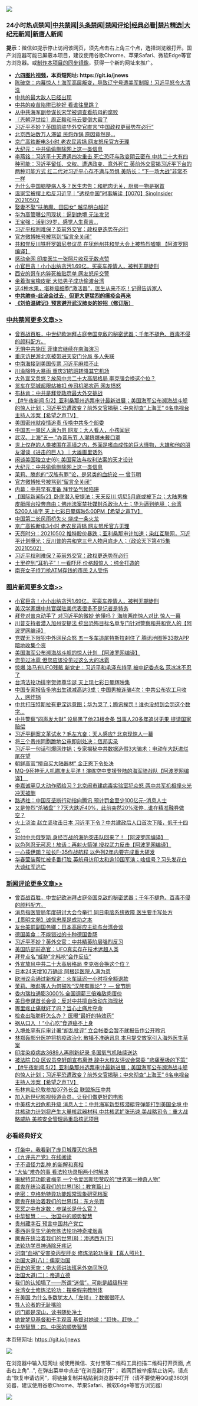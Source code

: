 ![](https://raw.githubusercontent.com/fqnews/bnews/master/64photo/fqnews-qr.jpg)

<div id="tt">
<h3>24小时热点禁闻|<a href="#%E4%B8%AD%E5%85%B1%E7%A6%81%E9%97%BB%E6%9B%B4%E5%A4%9A%E6%96%87%E7%AB%A0">中共禁闻</a>|<a href="#%E5%9B%BE%E7%89%87%E6%96%B0%E9%97%BB%E6%9B%B4%E5%A4%9A%E6%96%87%E7%AB%A0">头条禁闻</a>|<a href="#%E6%96%B0%E9%97%BB%E8%AF%84%E8%AE%BA%E6%9B%B4%E5%A4%9A%E6%96%87%E7%AB%A0">禁闻评论|<a href="#%E5%BF%85%E7%9C%8B%E7%BB%8F%E5%85%B8%E5%A5%BD%E6%96%87">经典必看|<a href="/video.md#%E7%A6%81%E7%89%87%E7%B2%BE%E9%80%89">禁片精选</a>|<a href="https://github.com/fqnews/djy/blob/master/gb/nf1351518.md#1">大纪元新闻</a>|<a href="https://github.com/fqnews/ntdtv/blob/master/gb/prog204.md#1">新唐人新闻</a></h3>
<div><b>提示：</b>微信如提示停止访问该网页，须先点击右上角三个点，选择浏览器打开。国产浏览器可能已屏蔽本项目，建议使用谷歌Chrome、苹果Safari、微软Edge等官方浏览器。或<a href="https://github.com/fqnews/bnews/blob/master/%E5%88%B6%E4%BD%9Cgit%E7%A6%81%E9%97%BB%E9%95%9C%E5%83%8F.md">制作本项目的同步镜像</a>，获得一个新的网址来推广。</div>
<ul>
<li><b><a href="http://d1.bdrive.tk/64.mp4" target="_blank">六四图片视频</a>，本页短网址: https://git.io/jnews</b></li>
<li><a href="/bannedvideo/20210502/1538227.md">陈破空：内幕惊人！海军高层叛变，导致辽宁号遭美军制服！习近平怒令大清洗</a></li>
<li><a href="/cnnews/20210503/1538406.md">中共的最大敌人已经出现</a></li>
<li><a href="/ssgc/20210502/1538292.md">中共的疫苗陷阱已挖好 看谁往里跳？</a></li>
<li><a href="/comments/20210503/1538356.md">从中共海军副参谋长宋学被调查看航母的腐败</a></li>
<li><a href="/ssgc/20210503/1538369.md">〖兲朝浮世绘〗周正毅和马云要倒大霉了</a></li>
<li><a href="/cbnews/20210503/1538342.md">习近平不妙？英国前驻华外交官直言“中国政权更替势在必行”</a></li>
<li><a href="/cnnews/20210503/1538463.md">北京西站数万人滞留 民怨炸锅 原因竟然是...</a></li>
<li><a href="/cbnews/20210503/1538423.md">京广高铁断电3小时 老农民背锅 网友怒斥官方无理</a></li>
<li><a href="/cbnews/20210503/1538457.md">大纪元：中共偷偷删除网上这一类信息</a></li>
<li><a href="/comments/20210503/1538456.md">李燕铭：习近平十天遭遇四次重击 死亡恐吓与政变阴云密布 中共二十大有四种可能：习近平留任、交权、遭遇政变、意外死亡 英前外交官揭习近平下台的两种可能方式 红二代对习近平心存不满与恐惧 美防长：“下一场大战”非常不一样</a></li>
<li><a href="/health/20210503/1538476.md">为什么中国脑梗病人多？医生忠告：和肥肉无关，厨房一物是祸首</a></li>
<li><a href="/bannedvideo/20210502/1538289.md">温家宝被摆上枱反习近平｜“透视中国”时事解读【0070】SinoInsider 20210502</a></li>
<li><a href="/lifebaike/20210503/1538434.md">娶妻不娶“扶弟魔、田园女” 越早明白越好</a></li>
<li><a href="/finance/20210503/1538535.md">华为高管曝公司现状：逼到绝境 无法发货</a></li>
<li><a href="/yule/20210503/1538419.md">王宝强：活到39岁，感觉人生真苦…</a></li>
<li><a href="/cbnews/20210503/1538395.md">习近平权利难保？英前外交官：政权更迭势在必行</a></li>
<li><a href="/cbnews/20210503/1538453.md">官方微博帐号被骂到“留言全关闭”</a></li>
<li><a href="/cnnews/20210502/1538224.md">共和党反川铁杆罗姆尼参议员 在犹他州共和党大会上被热烈嘘嘲 【阿波罗网编译】</a></li>
<li><a href="/cnnews/20210503/1538492.md">感动全网 印度医生一张照片收获无数点赞</a></li>
<li><a href="/topimagenews/20210503/1538590.md">小官巨贪！小小出纳贪污1.69亿，买豪车养情人，被判无期徒刑</a></li>
<li><a href="/cbnews/20210503/1538375.md">西安的哥车内猝死被贴罚单 网友怒斥交警</a></li>
<li><a href="/cnnews/20210503/1538447.md">坐着淘宝橡皮艇 大陆男子成功偷渡台湾</a></li>
<li><a href="/health/20210503/1538485.md">这4种水果，堪称癌细胞“激活器”，医生从来不吃！记得告诉家人</a></li>
<li><b><a href="/comments/20200211/1275071.md" target="_blank">中共肺炎-此波会过去，但更大更猛烈的瘟疫会再来</a></b></li>
<li><b><a href="/comments/20200207/1272816.md" target="_blank">《刘伯温碑记》预言避开武汉肺炎的妙招（修订版）</a></b></li>
</ul>
</div>

<div class="catlist">
<h3><a href="/cbnews/" target="_blank">中共禁闻</a><span><a href="/cbnews/" target="_blank" rel="nofollow">更多文章>></a></span></h3>
<ul>
<li><a href="/comments/20210503/1538710.md" target="_blank">曾百战百胜，中世纪欧洲拜占庭帝国克敌的秘密武器；千年不褪色、百毒不侵的颜料配方。</a></li>
<li><a href="/cbnews/20210503/1538696.md" target="_blank">无惧中共施压 菲律宾继续在南海演习</a></li>
<li><a href="/cbnews/20210503/1538695.md" target="_blank">重庆访民游北京被带进天安门分局 多人失联</a></li>
<li><a href="/cbnews/20210503/1538687.md" target="_blank">中南海接到美国传票 习近平麻烦不止</a></li>
<li><a href="/cbnews/20210503/1538686.md" target="_blank">川渝降特大暴雨 重庆31航班转降其它机场</a></li>
<li><a href="/cbnews/20210503/1538663.md" target="_blank">大外宣又忽悠？放风中共二十大高层格局 李克强会换这个位？</a></li>
<li><a href="/cbnews/20210503/1538641.md" target="_blank">货车在郓城超限站被扣 传司机喝农药 网友愤怒</a></li>
<li><a href="/cbnews/20210503/1538591.md" target="_blank">布林肯：中共是拜登政府最大外交挑战</a></li>
<li><a href="/comments/20210503/1538567.md" target="_blank">【#午夜新闻 5/2】亚利桑那州选票审计最新进展；美国海军公布濒海战斗舰的惊人计划；习近平恐遭政变？前外交官揭秘；中央彻查“上海王” 6名电视台主持人涉案【希望之声TV】</a></li>
<li><a href="/cbnews/20210503/1538501.md" target="_blank">美国密州就疫情追责 传唤中共多个部委</a></li>
<li><a href="/cbnews/20210503/1538500.md" target="_blank">中国五一景区人满为患 网友：大人看人，小孩闻屁</a></li>
<li><a href="/cbnews/20210503/1538483.md" target="_blank">武汉、上海“五一 ”办音乐节 人潮挤爆未戴口罩</a></li>
<li><a href="/comments/20210503/1538482.md" target="_blank">世上仅存的人类被围在高墙之内，外面是嗜血成性的巨大怪物，大雄和他的朋友漫谈《进击的巨人》｜大雄画里话外</a></li>
<li><a href="/comments/20210503/1538464.md" target="_blank">闲谈美国独立史(6): 美国宪法与权利法案的天才设计</a></li>
<li><a href="/cbnews/20210503/1538457.md" target="_blank">大纪元：中共偷偷删除网上这一类信息</a></li>
<li><a href="/comments/20210503/1538420.md" target="_blank">茉莉、滕彪的“汉族有罪”论，是另类的血统论 — 曾节明</a></li>
<li><a href="/cbnews/20210503/1538453.md" target="_blank">官方微博帐号被骂到“留言全关闭”</a></li>
<li><a href="/cbnews/20210503/1538443.md" target="_blank">内幕：中共早有准备 拜登坠气候陷阱</a></li>
<li><a href="/comments/20210503/1538425.md" target="_blank">【国际新闻5/2】卧底潜入安提法；天天反川 切尼5月底或被下台；大陆男橡皮艇闯台投奔自由；佛州法案禁社媒封杀政治人士；华为逼到绝境 ；台湾5200人排字 天上七彩日晕辉映5:00PM【希望之声TV】</a></li>
<li><a href="/cbnews/20210503/1538424.md" target="_blank">中国第二长风雨桥失火 烧成一条火龙</a></li>
<li><a href="/cbnews/20210503/1538423.md" target="_blank">京广高铁断电3小时 老农民背锅 网友怒斥官方无理</a></li>
<li><a href="/cbnews/20210503/1538422.md" target="_blank">天亮时分：20210502 推特股价暴跌；亚利桑那审计加速；染红互联网，习近平计划曝光；反川普的共和党三号人物月底走人；（政论天下第415集 20210502）</a></li>
<li><a href="/cbnews/20210503/1538395.md" target="_blank">习近平权利难保？英前外交官：政权更迭势在必行</a></li>
<li><a href="/cbnews/20210503/1538394.md" target="_blank">土里挖到“耳扒子”！一看吓坏 价格超惊人：纯金打造的</a></li>
<li><a href="/cbnews/20210503/1538393.md" target="_blank">南充女子持刀抢ATM存钱的市民 2人受伤</a></li>

</ul>
</div>
<div class="catlist">
<h3><a href="/topimagenews/" target="_blank">图片新闻</a><span><a href="/topimagenews/" target="_blank" rel="nofollow">更多文章>></a></span></h3>
<ul>
<li><a href="/topimagenews/20210503/1538590.md" target="_blank">小官巨贪！小小出纳贪污1.69亿，买豪车养情人，被判无期徒刑</a></li>
<li><a href="/topimagenews/20210503/1538499.md" target="_blank">美汉学家爆中共官媒驻美代表很多不是记者是特务</a></li>
<li><a href="/topimagenews/20210503/1538498.md" target="_blank">拜登对普京动手了 对习近平的微妙 他懂吗？ 海峡两岸惊人对比 惊人一幕</a></li>
<li><a href="/topimagenews/20210502/1538287.md" target="_blank">川普支持者潜入加州安提法 挖出恐怖目标名单专门针对警察和共和党人的【阿波罗网编译】</a></li>
<li><a href="/topimagenews/20210502/1538161.md" target="_blank">党媒无下限犯中外网民众怒 五一多车追尾特斯拉刹住了 腾讯地图等33款APP暗地收集个资</a></li>
<li><a href="/topimagenews/20210502/1538154.md" target="_blank">美国海军公布濒海战斗舰的惊人计划 【阿波罗网编译】</a></li>
<li><a href="/topimagenews/20210502/1538037.md" target="_blank">您见过冰雹 但您应该没见过这么大的冰雹</a></li>
<li><a href="/topimagenews/20210502/1537893.md" target="_blank">惊爆 洛马有UFO残骸 新党史：习近平和毛泽东持平 被中纪委点名 范冰冰不忍了</a></li>
<li><a href="/topimagenews/20210501/1537817.md" target="_blank">台湾法轮功排字贺师尊华诞 天上现七彩日晕辉映集</a></li>
<li><a href="/topimagenews/20210501/1537770.md" target="_blank">中国专家报告多地出生锐减高达3成；中国男被连骗4次；中共公布农工月收入，网炸锅</a></li>
<li><a href="/topimagenews/20210501/1537673.md" target="_blank">中共打压特斯拉有更深远意图；华为哭了；腾讯挨罚！谁也没想到会罚这个数字…</a></li>
<li><a href="/topimagenews/20210501/1537603.md" target="_blank">中共警察“闷声发大财” 设局黑了他23根金条 当事人20多年追讨无果 提请国家赔偿</a></li>
<li><a href="/topimagenews/20210501/1537439.md" target="_blank">习近平翻案文革试水？毛左亢奋；天人感应? 北京现惊人一幕</a></li>
<li><a href="/topimagenews/20210501/1537438.md" target="_blank">将三个贵州同胞跪地公审即刻处决：佤邦实录</a></li>
<li><a href="/topimagenews/20210430/1536975.md" target="_blank">习近平一句话引爆网炸锅；专家揭秘中共数据造假3大骗术；电动车大跃进烂尾在望</a></li>
<li><a href="/topimagenews/20210430/1536842.md" target="_blank">朝鲜高官“擅自买大陆器材” 金正恩下令处决</a></li>
<li><a href="/topimagenews/20210430/1536829.md" target="_blank">MQ-9死神无人机瞄准太平洋！演练空中支援登陆的海军陆战队【阿波罗网编译】  </a></li>
<li><a href="/topimagenews/20210430/1536738.md" target="_blank">李嘉诚罕见大动作晒给习？北京闹市建病毒实验室犯众怒 两中共军机相撞火光冲天被删</a></li>
<li><a href="/topimagenews/20210430/1536651.md" target="_blank">路透社：中国反垄断行动指向腾讯 预计罚金至少100亿元&#8211;消息人士</a></li>
<li><a href="/topimagenews/20210429/1536013.md" target="_blank">又是惨烈“杀猪盘”？7天大跌近40%，此前突然20%涨停…谁在精准融券做空？</a></li>
<li><a href="/topimagenews/20210428/1535537.md" target="_blank">火上浇油 赵立坚攻击日本 习近平下令？中共建政后人口首次下降，低于十四亿</a></li>
<li><a href="/topimagenews/20210428/1535430.md" target="_blank">对付中共俄罗斯 身经百战的海豹突击队回来了！【阿波罗网编译】  </a></li>
<li><a href="/topimagenews/20210428/1535346.md" target="_blank">以色列忍无可忍！放话：再射火箭弹 授权武力反击【阿波罗网编译】</a></li>
<li><a href="/topimagenews/20210428/1535299.md" target="_blank">一心揍伊朗？拉长F-35作战航程 以色列2年内要完成重大研发</a></li>
<li><a href="/topimagenews/20210427/1534826.md" target="_blank">华春莹装帮忙被多番打脸 英航母访印太和逾10国军演；啥信号？习头发花白大谈红军逃亡</a></li>

</ul>
</div>
<div class="catlist">
<h3><a href="/comments/" target="_blank">新闻评论</a><span><a href="/comments/" target="_blank" rel="nofollow">更多文章>></a></span></h3>
<ul>
<li><a href="/comments/20210503/1538710.md" target="_blank">曾百战百胜，中世纪欧洲拜占庭帝国克敌的秘密武器；千年不褪色、百毒不侵的颜料配方。</a></li>
<li><a href="/comments/20210503/1538704.md" target="_blank">消息指医管局年度研讨大会今举行 同日电脑系统故障 医生要手写处方</a></li>
<li><a href="/comments/20210503/1538703.md" target="_blank">【贯明文苑】诚信忠厚是成功之本</a></li>
<li><a href="/comments/20210503/1538701.md" target="_blank">友台美前副国务卿：日本高层应主动与台湾会谈</a></li>
<li><a href="/comments/20210503/1538692.md" target="_blank">德国美食：不能错过的十种德国香肠</a></li>
<li><a href="/comments/20210503/1538683.md" target="_blank">习近平不妙？英外交官：中共精英阶层强烈反习</a></li>
<li><a href="/comments/20210503/1538682.md" target="_blank">美国防部前高官：UFO真实存在技术远超人类</a></li>
<li><a href="/comments/20210503/1538634.md" target="_blank">拜登点名“威胁”北韩呛“会作反应”</a></li>
<li><a href="/comments/20210503/1538633.md" target="_blank">外宣放风中共二十大高层格局 李克强会换这个位？</a></li>
<li><a href="/comments/20210503/1538632.md" target="_blank">日本24天增10万确诊 阿根廷医院人满为患</a></li>
<li><a href="/comments/20210503/1538631.md" target="_blank">欧洲议会通过新规定：火车延迟一小时将全额退款</a></li>
<li><a href="/comments/20210503/1538626.md" target="_blank">茉莉、滕彪等人为何鼓吹“汉族有罪论”？ — 曾节明</a></li>
<li><a href="/comments/20210503/1538627.md" target="_blank">委内瑞拉通膨3000% 全国调薪三倍难敌肉蛋价</a></li>
<li><a href="/comments/20210503/1538616.md" target="_blank">美日参谋首长会谈：反对中共擅自改动东海现状</a></li>
<li><a href="/comments/20210503/1538615.md" target="_blank">哪里疼止痛就好了吗？当心止痛片夺命</a></li>
<li><a href="/comments/20210503/1538614.md" target="_blank">检查出脂肪肝怎么办？ 医曝“最好的特效药”</a></li>
<li><a href="/comments/20210503/1538613.md" target="_blank">祸从口入 ！“小心吃”食道癌不上身</a></li>
<li><a href="/comments/20210503/1538602.md" target="_blank">入境处罕有斥审计署“胡乱批评” 立会帐委会暂不就报告作公开聆讯</a></li>
<li><a href="/comments/20210503/1538601.md" target="_blank">林郑轰部分医护将抗疫政治化 散播不准确讯息 本月提交放宽引入海外医生草案</a></li>
<li><a href="/comments/20210503/1538576.md" target="_blank">印度染疫病故3689人再刷新纪录 多国氧气机陆续送达</a></li>
<li><a href="/comments/20210503/1538568.md" target="_blank">被法院 DQ 区议员李轩朗宣布离港 辞中大校友评议会常委 “悲痛至极的下策”</a></li>
<li><a href="/comments/20210503/1538567.md" target="_blank">【#午夜新闻 5/2】亚利桑那州选票审计最新进展；美国海军公布濒海战斗舰的惊人计划；习近平恐遭政变？前外交官揭秘；中央彻查“上海王” 6名电视台主持人涉案【希望之声TV】</a></li>
<li><a href="/comments/20210503/1538566.md" target="_blank">布林肯赴伦敦参加G7外长会 联盟施压中共</a></li>
<li><a href="/comments/20210503/1538556.md" target="_blank">加入新世纪影视频道会员，让我们做更好的电影</a></li>
<li><a href="/comments/20210503/1538555.md" target="_blank">中美核大战危机升级 消息人士：中共海军新型核潜艇导弹能打到美国全境 中共核动力计划将产生大量核武器材料 中共核武扩张迅速 美战略司令：重大战略威胁 美核安全管理局重启核武项目</a></li>

</ul>
</div>

<div class="catlist">
<h3>必看经典好文</h3>
<ul>
<li><a href="/comments/20201015/1414242.md" target="_blank">打坐中，我看到了庞贝城覆灭的场景</a></li>
<li><a href="/bookonline/20131116/201057.md" target="_blank">《九评共产党》在线阅读</a></li>
<li><a href="/comments/20190427/1119935.md" target="_blank">子不语怪力乱神 的新解和真相</a></li>
<li><a href="/cbnews/20210428/1535533.md" target="_blank">“大仙”难办的事  看法轮功录相两小时解决</a></li>
<li><a href="/cnnews/20210317/1506463.md" target="_blank">揭秘特异功能者梅辛 一个令爱因斯坦赞叹的“世界第一神奇人物”</a></li>
<li><a href="/topimagenews/20180701/965109.md" target="_blank">魔鬼在统治着我们的世界(18)：教育篇(上)</a></li>
<li><a href="/comments/20200705/783265.md" target="_blank">绝密：克格勃特异功能超常现象研究档案</a></li>
<li><a href="/topimagenews/20180524/946967.md" target="_blank">魔鬼在统治着我们的世界(5)：东方杀戮</a></li>
<li><a href="/tculture/20200812/1378929.md" target="_blank">冥冥之中有定数：参谋长是什么官？</a></li>
<li><a href="/comments/20200605/1340202.md" target="_blank">中华智慧：一、治国中的顺势智慧</a></li>
<li><a href="/comments/20210226/1494382.md" target="_blank">贵州藏字石 预言中国共产党亡</a></li>
<li><a href="/topimagenews/20210214/1487270.md" target="_blank">墨西哥孪生兄弟修炼法轮功神奇戒烟毒</a></li>
<li><a href="/topimagenews/20180527/948714.md" target="_blank">魔鬼在统治着我们的世界(8)：渗透西方(下)</a></li>
<li><a href="/health/20170626/780263.md" target="_blank">法轮功学员神通除牙疼记</a></li>
<li><a href="/comments/20210329/1514622.md" target="_blank">河南“血祸”受害染丙型肝炎 修炼法轮功康复【真人照片】</a></li>
<li><a href="/cbnews/20190424/914482.md" target="_blank">治国大道(八)：儒家治国</a></li>
<li><a href="/tculture/20121025/73064.md" target="_blank">历史的天空：李大师讲法班另外空间所见</a></li>
<li><a href="/cbnews/20180308/911611.md" target="_blank">治国大道(二)：帝道立德</a></li>
<li><a href="/sohnews/20161029/607205.md" target="_blank">我们的认知塌了——所谓“迷信”，可能是超级科学</a></li>
<li><a href="/cbnews/20200610/1342772.md" target="_blank">台湾女士修炼法轮功：摆脱假宗教附体</a></li>
<li><a href="/comments/20200427/1319933.md" target="_blank">在美国 为什么多数犹太人「左倾」？数据很吓人</a></li>
<li><a href="/comments/20200606/783250.md" target="_blank">牲人论者的无耻嘴脸</a></li>
<li><a href="/tculture/20200803/1373949.md" target="_blank">闭门即是深山，读书随处净土</a></li>
<li><a href="/cnnews/20210420/1529760.md" target="_blank">她曾梦见基督和千手观音 基督对她说：“赶快，赶快…”</a></li>
<li><a href="/comments/20200605/783247.md" target="_blank">中华智慧：四、中医的顺势智慧</a></li>

</ul>
</div>

本页短网址: https://git.io/jnews

![](https://raw.githubusercontent.com/fqnews/bnews/master/64photo/fqnews-qr.jpg)

在浏览器中输入短网址 或使用微信、支付宝等二维码工具扫描二维码打开页面, 点击右上角"...", 在弹出菜单中点击“在浏览器打开”； 若网页被举报禁止访问，请点击“恢复申请访问”，将链接复制并粘贴到浏览器中打开（请不要使用QQ或360浏览器，建议使用谷歌Chrome、苹果Safari、微软Edge等官方浏览器）

![](https://raw.githubusercontent.com/fqnews/bnews/master/64photo/wx.jpg)